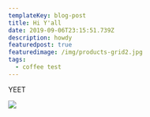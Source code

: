 ```yaml
---
templateKey: blog-post
title: Hi Y'all
date: 2019-09-06T23:15:51.739Z
description: howdy
featuredpost: true
featuredimage: /img/products-grid2.jpg
tags:
  - coffee test
---
```

YEET 

![](/img/products-grid3.jpg)
